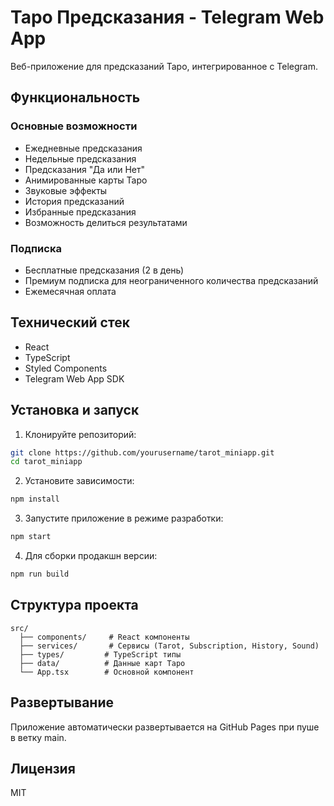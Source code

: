 # Таро Предсказания - Telegram Web App

Веб-приложение для предсказаний Таро, интегрированное с Telegram.

## Функциональность

### Основные возможности
- Ежедневные предсказания
- Недельные предсказания
- Предсказания "Да или Нет"
- Анимированные карты Таро
- Звуковые эффекты
- История предсказаний
- Избранные предсказания
- Возможность делиться результатами

### Подписка
- Бесплатные предсказания (2 в день)
- Премиум подписка для неограниченного количества предсказаний
- Ежемесячная оплата

## Технический стек
- React
- TypeScript
- Styled Components
- Telegram Web App SDK

## Установка и запуск

1. Клонируйте репозиторий:
```bash
git clone https://github.com/yourusername/tarot_miniapp.git
cd tarot_miniapp
```

2. Установите зависимости:
```bash
npm install
```

3. Запустите приложение в режиме разработки:
```bash
npm start
```

4. Для сборки продакшн версии:
```bash
npm run build
```

## Структура проекта

```
src/
  ├── components/     # React компоненты
  ├── services/       # Сервисы (Tarot, Subscription, History, Sound)
  ├── types/         # TypeScript типы
  ├── data/          # Данные карт Таро
  └── App.tsx        # Основной компонент
```

## Развертывание

Приложение автоматически развертывается на GitHub Pages при пуше в ветку main.

## Лицензия

MIT 